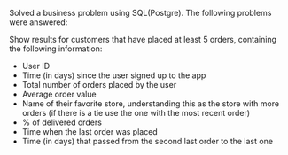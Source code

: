 Solved a business problem using SQL(Postgre).
The following problems were answered:

Show results for customers that have placed at
least 5 orders, containing the following information:
- User ID
- Time (in days) since the user signed up to the app
- Total number of orders placed by the user
- Average order value
- Name of their favorite store, understanding this as the store with more orders (if there is a tie
use the one with the most recent order)
- % of delivered orders
- Time when the last order was placed
- Time (in days) that passed from the second last order to the last one
